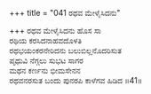 +++
title = "041 ರಥವ ಮೇಳೈಸಿದನು"

+++
ರಥವ ಮೇಳೈಸಿದನು ಹೊಸ ಸಾ  
ರಥಿಯ ಕರಸಿದನಾಹವದೊಳತಿ  
ರಥಭಯಂಕರನೇರಿದನು ಬಲುಬಿಲ್ಲನೊದರಿಸುತ  
ಪೃಥುವಿ ನೆಗ್ಗಲು ಸುಭಟ ಸಾಗರ  
ಮಥನ ಕರ್ಣನು ಭೀಮಸೇನನ  
ರಥವನರಸುತ ಬಂದು ಪುನರಪಿ ಕಾಳೆಗವ ಹಿಡಿದ     ॥41॥